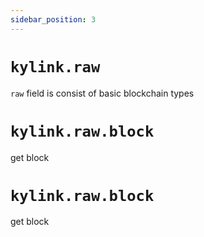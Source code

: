 ```yaml
---
sidebar_position: 3
---
```


# `kylink.raw`

`raw` field is consist of basic blockchain types

# `kylink.raw.block`

get block

# `kylink.raw.block`

get block
